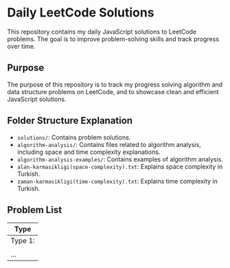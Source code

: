 # Daily LeetCode Solutions

This repository contains my daily JavaScript solutions to LeetCode problems. The goal is to improve problem-solving skills and track progress over time.


## Purpose

The purpose of this repository is to track my progress solving algorithm and data structure problems on LeetCode, and to showcase clean and efficient JavaScript solutions.

## Folder Structure Explanation

- `solutions/`: Contains problem solutions.
- `algorithm-analysis/`: Contains files related to algorithm analysis, including space and time complexity explanations.
- `algorithm-analysis-examples/`: Contains examples of algorithm analysis.
- `alan-karmasikligi(space-complexity).txt`: Explains space complexity in Turkish.
- `zaman-karmasikligi(time-complexity).txt`: Explains time complexity in Turkish.

## Problem List


| Type                 |
|----------------------|
| Type 1:         |
|                      |
| ...                  |

